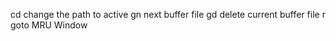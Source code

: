 <leader>cd  change the path to active
<leader>gn  next buffer file
<leader>gd  delete current buffer file
<leader>r   goto MRU Window

